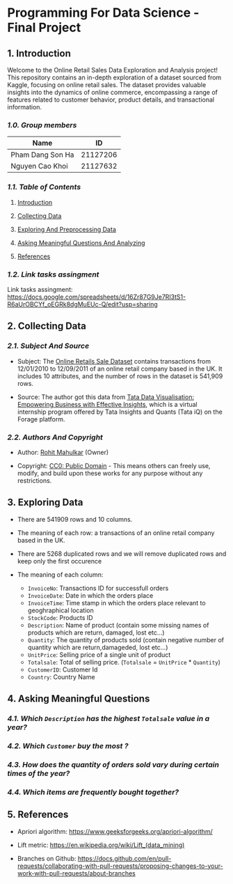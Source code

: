 # Programming For Data Science - Final Project

## 1. Introduction
Welcome to the Online Retail Sales Data Exploration and Analysis project! This repository contains an in-depth exploration of a dataset sourced from Kaggle, focusing on online retail sales. The dataset provides valuable insights into the dynamics of online commerce, encompassing a range of features related to customer behavior, product details, and transactional information.

### _1.0. Group members_

| Name              | ID       |
|-------------------|----------|
| Pham Dang Son Ha  | 21127206 |
| Nguyen Cao Khoi   | 21127632 |

### _1.1. Table of Contents_

1. [Introduction](#1.-Introduction)

2. [Collecting Data](#2.-Collecting-Data)

3. [Exploring And Preprocessing Data](#3.-Exploring-Data)

4. [Asking Meaningful Questions And Analyzing](#4-Asking-Meaningful-Questions)

5. [References](#5.-References)

### _1.2. Link tasks assingment_

Link tasks assingment: https://docs.google.com/spreadsheets/d/16Zr87G9Je7Rl3tS1-R6aUrOBCYf_oEGRk8dgMuEUc-Q/edit?usp=sharing

## 2. Collecting Data

### _2.1. Subject And Source_

-  Subject: The [Online Retails Sale Dataset](https://www.kaggle.com/datasets/rohitmahulkar/online-retails-sale-dataset/data?fbclid=IwAR073q0CYe_aoD5bjPNrycjMGsDoXCxytfm8p7WpWJTBH9XkqrOCrbV_LRU) contains transactions from 12/01/2010 to 12/09/2011 of an online retail company based in the UK. It includes 10 attributes, and the number of rows in the dataset is 541,909 rows.

- Source: The author got this data from [Tata Data Visualisation: Empowering Business with Effective Insights](https://www.theforage.com/simulations/tata/data-visualisation-p5xo), which is a virtual internship program offered by Tata Insights and Quants (Tata iQ) on the Forage platform.

### _2.2. Authors And Copyright_

- Author: [Rohit Mahulkar](https://www.kaggle.com/rohitmahulkar) (Owner)

- Copyright: [CC0: Public Domain](https://creativecommons.org/publicdomain/zero/1.0/) - This means others can freely use, modify, and build upon these works for any purpose without any restrictions.

## 3. Exploring Data

- There are 541909 rows and 10 columns.

- The meaning of each row: a transactions of an online retail company based in the UK. 

- There are 5268 duplicated rows and we will remove duplicated rows and keep only the first occurence

- The meaning of each column: 
    - `InvoiceNo`: Transactions ID for successfull orders
    - `InvoiceDate`: Date in which the orders place
    - `InvoiceTime`: Time stamp in which the orders place relevant to geoghraphical location
    - `StockCode`: Products ID
    - `Description`: Name of product (contain some missing names of products which are return, damaged, lost etc...)
    - `Quantity`: The quantity of products sold (contain negative number of quantity which are return,damageded, lost etc...)
    - `UnitPrice`: Selling price of a single unit of product
    - `Totalsale`: Total of selling price. (`Totalsale` = `UnitPrice` * `Quantity`)
    - `CustomerID`: Customer Id
    - `Country`: Country Name

## 4. Asking Meaningful Questions 

### _4.1. Which `Description` has the highest `Totalsale` value in a year?_

### _4.2. Which `Customer` buy the most ?_

### _4.3. How does the quantity of orders sold vary during certain times of the year?_

### _4.4. Which items are frequently bought together?_

## 5. References

- Apriori algorithm: https://www.geeksforgeeks.org/apriori-algorithm/

- Lift metric: https://en.wikipedia.org/wiki/Lift_(data_mining)

- Branches on Github: https://docs.github.com/en/pull-requests/collaborating-with-pull-requests/proposing-changes-to-your-work-with-pull-requests/about-branches